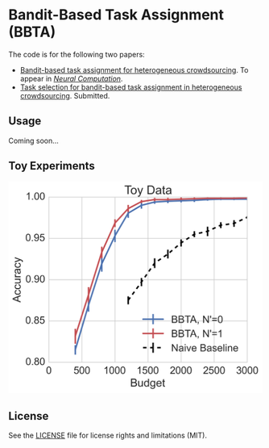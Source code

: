 # Bandit-Based Task Assignment (BBTA)

The code is for the following two papers:
  - [Bandit-based task assignment for heterogeneous crowdsourcing](http://arxiv.org/abs/1507.05800). To appear in [*Neural Computation*](http://www.mitpressjournals.org/loi/neco).
  - [Task selection for bandit-based task assignment in heterogeneous crowdsourcing](http://arxiv.org/abs/1507.07199). Submitted.

## Usage

Coming soon...

## Toy Experiments

![alt text](https://github.com/justhao/bbta/blob/master/demo.png "Results on Toy Data")

## License

See the [LICENSE](LICENSE.md) file for license rights and limitations (MIT).
